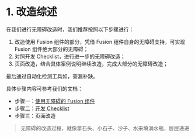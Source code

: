 # 1. 改造综述

在我们进行无障碍改造时，我们推荐按照以下步骤进行：

1. 改造使用 Fusion 组件的部分，凭借 Fusion 组件自身的无障碍支持，可实现 Fusion 组件绝大部分的无障碍；
2. 对照开发 Checklist，进行进一步的无障碍改造；
3. 页面改造，结合具体案例说明继续改造，完成大部分的无障碍改造；

最后通过自动化检测工具如，查漏补缺。

具体步骤内容可参考我们的文档：

* 步骤一：[使用无障碍的 Fusion 组件](component-usage.md)
* 步骤二：[开发 Checklist](checklist.md)
* 步骤三：页面改造 

> 无障碍的改造过程，就像拿石头、小石子、沙子、水来填满水瓶，层层递进

